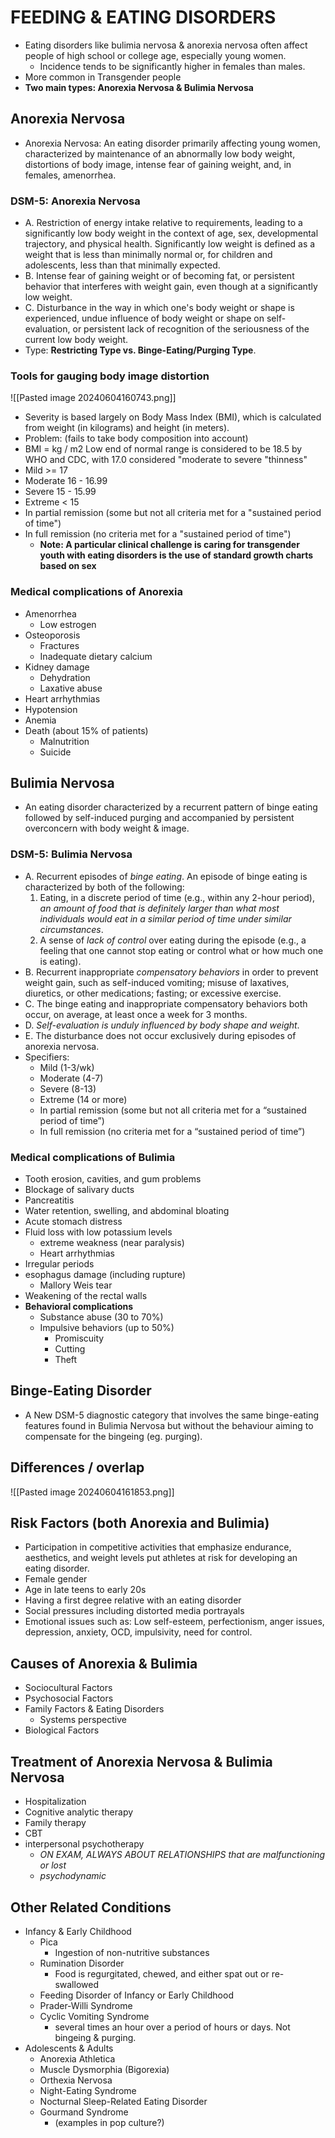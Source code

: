 # FEEDING & EATING DISORDERS
- Eating disorders like bulimia nervosa & anorexia nervosa often affect people of high school or college age, especially young women.
	- Incidence tends to be significantly higher in females than males.
- More common in Transgender people
- **Two main types: Anorexia Nervosa & Bulimia Nervosa**
## Anorexia Nervosa
- Anorexia Nervosa: An eating disorder primarily affecting young women, characterized by maintenance of an abnormally low body weight, distortions of body image, intense fear of gaining weight, and, in females, amenorrhea.
### DSM-5: Anorexia Nervosa
- A. Restriction of energy intake relative to requirements, leading to a significantly low body weight in the context of age, sex, developmental trajectory, and physical health. Significantly low weight is defined as a weight that is less than minimally normal or, for children and adolescents, less than that minimally expected.
- B. Intense fear of gaining weight or of becoming fat, or persistent behavior that interferes with weight gain, even though at a significantly low weight.
- C. Disturbance in the way in which one's body weight or shape is experienced, undue influence of body weight or shape on self- evaluation, or persistent lack of recognition of the seriousness of the current low body weight.
- Type: **Restricting Type vs. Binge-Eating/Purging Type**.
### Tools for gauging body image distortion
![[Pasted image 20240604160743.png]]
- Severity is based largely on Body Mass Index (BMI), which is calculated from weight (in kilograms) and height (in meters).
- Problem: (fails to take body composition into account)
- BMI = kg / m2 Low end of normal range is considered to be 18.5 by WHO and CDC, with 17.0 considered "moderate to severe "thinness"
- Mild              >= 17
- Moderate    16 - 16.99
- Severe         15 - 15.99
- Extreme       < 15
- In partial remission (some but not all criteria met for a "sustained period of time")
- In full remission (no criteria met for a "sustained period of time")
	- **Note: A particular clinical challenge is caring for transgender youth with eating disorders is the use of standard growth charts based on sex**
### Medical complications of Anorexia
- Amenorrhea
	- Low estrogen
- Osteoporosis
	- Fractures
	- Inadequate dietary calcium
- Kidney damage
	- Dehydration
	- Laxative abuse
- Heart arrhythmias
- Hypotension
- Anemia
- Death (about 15% of patients)
	- Malnutrition
	- Suicide
## Bulimia Nervosa
- An eating disorder characterized by a recurrent pattern of binge eating followed by self-induced purging and accompanied by persistent overconcern with body weight & image.
### DSM-5: Bulimia Nervosa
- A. Recurrent episodes of *binge eating*. An episode of binge eating is characterized by both of the following:
	1. Eating, in a discrete period of time (e.g., within any 2-hour period), *an amount of food that is definitely larger than what most individuals would eat in a similar period of time under similar circumstances*.
	2. A sense of *lack of control* over eating during the episode (e.g., a feeling that one cannot stop eating or control what or how much one is eating).
- B. Recurrent inappropriate *compensatory behaviors* in order to prevent weight gain, such as self-induced vomiting; misuse of laxatives, diuretics, or other medications; fasting; or excessive exercise.
- C. The binge eating and inappropriate compensatory behaviors both occur, on average, at least once a week for 3 months.
- D. *Self-evaluation is unduly influenced by body shape and weight*.
- E. The disturbance does not occur exclusively during episodes of anorexia nervosa.
- Specifiers: 
	- Mild (1-3/wk) 
	- Moderate (4-7) 
	- Severe (8-13) 
	- Extreme (14 or more)
	- In partial remission (some but not all criteria met for a “sustained period of time”)
	- In full remission (no criteria met for a “sustained period of time”)
### Medical complications of Bulimia
- Tooth erosion, cavities, and gum problems
- Blockage of salivary ducts
- Pancreatitis
- Water retention, swelling, and abdominal bloating
- Acute stomach distress
- Fluid loss with low potassium levels
	- extreme weakness (near paralysis)
	- Heart arrhythmias
- Irregular periods
- esophagus damage (including rupture)
	- Mallory Weis tear
- Weakening of the rectal walls
- **Behavioral complications**
	- Substance abuse (30 to 70%)
	- Impulsive behaviors (up to 50%)
		- Promiscuity
		- Cutting
		- Theft
## Binge-Eating Disorder
- A New DSM-5 diagnostic category that involves the same binge-eating features found in Bulimia Nervosa but without the behaviour aiming to compensate for the bingeing (eg. purging).
## Differences / overlap
![[Pasted image 20240604161853.png]]
## Risk Factors (both Anorexia and Bulimia)
- Participation in competitive activities that emphasize endurance, aesthetics, and weight levels put athletes at risk for developing an eating disorder.
- Female gender
- Age in late teens to early 20s
- Having a first degree relative with an eating disorder
- Social pressures including distorted media portrayals
- Emotional issues such as: Low self-esteem, perfectionism, anger issues, depression, anxiety, OCD, impulsivity, need for control.
## Causes of Anorexia & Bulimia
- Sociocultural Factors 
- Psychosocial Factors 
- Family Factors & Eating Disorders 
	- Systems perspective 
- Biological Factors
## Treatment of Anorexia Nervosa & Bulimia Nervosa
- Hospitalization
- Cognitive analytic therapy
- Family therapy
- CBT
- interpersonal psychotherapy
	- *ON EXAM, ALWAYS ABOUT RELATIONSHIPS that are malfunctioning or lost*
	- *psychodynamic*
## Other Related Conditions
- Infancy & Early Childhood
	- Pica
		- Ingestion of non-nutritive substances
	- Rumination Disorder
		- Food is regurgitated, chewed, and either spat out or re-swallowed
	- Feeding Disorder of Infancy or Early Childhood
	- Prader-Willi Syndrome
	- Cyclic Vomiting Syndrome
		- several times an hour over a period of hours or days. Not bingeing & purging.
- Adolescents & Adults
	- Anorexia Athletica
	- Muscle Dysmorphia (Bigorexia)
	- Orthexia Nervosa
	- Night-Eating Syndrome
	- Nocturnal Sleep-Related Eating Disorder
	- Gourmand Syndrome
		- (examples in pop culture?)
